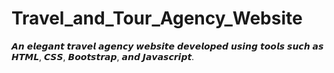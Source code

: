 # Travel_and_Tour_Agency_Website
𝘼𝙣 𝙚𝙡𝙚𝙜𝙖𝙣𝙩 𝙩𝙧𝙖𝙫𝙚𝙡 𝙖𝙜𝙚𝙣𝙘𝙮 𝙬𝙚𝙗𝙨𝙞𝙩𝙚 𝙙𝙚𝙫𝙚𝙡𝙤𝙥𝙚𝙙 𝙪𝙨𝙞𝙣𝙜 𝙩𝙤𝙤𝙡𝙨 𝙨𝙪𝙘𝙝 𝙖𝙨 𝙃𝙏𝙈𝙇, 𝘾𝙎𝙎, 𝘽𝙤𝙤𝙩𝙨𝙩𝙧𝙖𝙥, 𝙖𝙣𝙙 𝙅𝙖𝙫𝙖𝙨𝙘𝙧𝙞𝙥𝙩.


